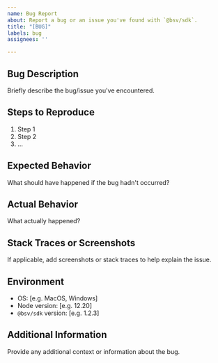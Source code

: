 ```yaml
---
name: Bug Report
about: Report a bug or an issue you've found with `@bsv/sdk`.
title: "[BUG]"
labels: bug
assignees: ''

---
```


## Bug Description

Briefly describe the bug/issue you've encountered.

## Steps to Reproduce

1. Step 1
2. Step 2
3. ...

## Expected Behavior

What should have happened if the bug hadn't occurred?

## Actual Behavior

What actually happened?

## Stack Traces or Screenshots

If applicable, add screenshots or stack traces to help explain the issue.

## Environment

- OS: [e.g. MacOS, Windows]
- Node version: [e.g. 12.20]
- `@bsv/sdk` version: [e.g. 1.2.3]

## Additional Information

Provide any additional context or information about the bug.
